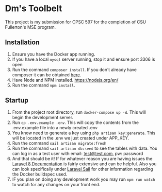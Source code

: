 # Dm's Toolbelt
This project is my submission for CPSC 597 for the completion of CSU Fullerton's MSE program.


## Installation

1. Ensure you have the Docker app running.
2. If you have a local `mysql` server running, stop it and ensure port 3306 is open
3. Run the command `composer install`. If you don't already have composer it can be obtained [here](https://getcomposer.org/).
4. Have Node and NPM installed. https://nodejs.org/en/
5. Run the command `npm install`.

## Startup

1. From the project root directory, run `docker-compose up -d`. This will begin the development server.
2. Run `cp .env.example .env`. This will copy the contents from the .env.example file into a newly created .env
3. You know need to generate a key using `php artisan key:generate`. This will be located in the .env we just created under APP_KEY.
4. Run the command `sail artisan migrate:fresh`
5. Run the command `sail artisan db:seed` to see the tables with data. You can log in as a test user with email: test@test.com, pw: password
6. And that should be it! If for whatever reason you are having issues the [Laravel 8 Documentation](https://laravel.com/docs/8.x/releases) is fairly extensive and can be helpful. Also you can look specifically under [Laravel Sail](https://laravel.com/docs/8.x/sail) for other information regarding the Docker buildspec used.
7. IF you plan on doing any development work you may run `npm run watch` to watch for any changes on your front end.